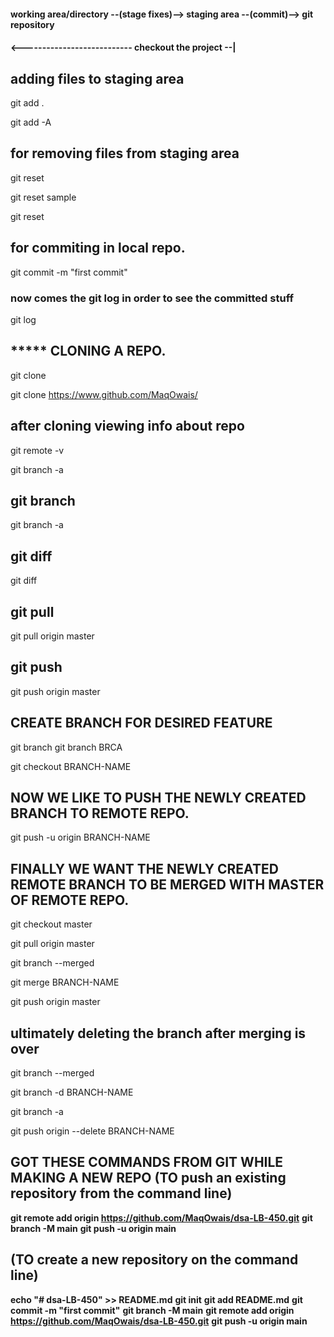 
#### working area/directory --(stage fixes)--> staging area --(commit)--> git repository
####                     <---------------------------  checkout the project --|


## adding files to staging area
git add .
<!-- OR -->
git add -A


## for removing files from staging area
git reset <file name>
<!-- eg.  -->
git reset sample
<!-- to remove all files away from git staging area -->
git reset

## for commiting in local repo.
git commit -m "first commit"

### now comes the git log in order to see the committed stuff
git log


## ***** CLONING A REPO.

<!-- cloning means getting things from repo to local machine -->
git clone <url> <where to clone>
<!-- e.g. -->
git clone https://www.github.com/MaqOwais/<name of repo> <where to clone>


## after cloning viewing info about repo

<!-- this shows the location of the local machine project -->
git remote -v
<!-- this shows all the branches that are present both locally as well as remotely  -->
git branch -a


## git branch 

<!-- to get all the branches of project locally and remotely -->
git branch -a


## git diff

<!-- show the changes -->
git diff


## git pull

<!-- to pull the items present remotely as people may have added the stuff so to get sync.  -->
<!-- this is specially to make sure that everything is in sync.(i.e. no conflict b/w copies) -->

<!-- to make sure there are no conflicts and if the changes are made by another developer than that will be replicated to our local machine -->
git pull origin master


## git push

<!-- to finally push the commits we've made locally to remote repo. -->
<!-- origin here is the name of the repository and master is the branch that we like to push to -->
git push origin master


## CREATE BRANCH FOR DESIRED FEATURE

<!-- GIT BRANCH THEN BRANCH NAME (LET IT BE BRCA) -->
git branch <branch name>
git branch BRCA

<!-- TO SWITCH THE BRANCHES i.e.from present(BRCA) branch to BRACH-NAME -->
git checkout BRANCH-NAME


## NOW WE LIKE TO PUSH THE NEWLY CREATED BRANCH TO REMOTE REPO.

<!-- ORGIN IS THE NAME OF REMOTE BRANCH AND -U TELL THE GIT THAT WE WANT TO DIRECTLY MAKE LOCAL CREATED BRANCH TO REMOTE(THIS ALSO CREATES THE REMOTE BRANCH NAMED BRACH-NAME) -->
git push -u origin BRANCH-NAME


## FINALLY WE WANT THE NEWLY CREATED REMOTE BRANCH TO BE MERGED WITH MASTER OF REMOTE REPO.

<!-- here we are switching the branch to remote master -->
git checkout master

<!-- to make sure there are no conflicts and if the changes are made by another developer than that will be replicated to our local machine -->
git pull origin master

<!-- to see all the merged branches to the remote repo. and for 1st time BRANCH-NAME will not appear as it's not merged yet -->
git branch --merged

<!-- hence to merge BRANCH-NAME with master we use the below command -->
git merge BRANCH-NAME

<!-- finally we're merging this to master -->
git push origin master



## ultimately deleting the branch after merging is over

<!-- to see all the merged branches to the remote repo.  -->
<!-- since the BRANCH-NAME is already merged due to above commands here we can see the BRACH-NAME -->
<!-- just to verify -->
git branch --merged

<!-- deleting branch locally -->
git branch -d BRANCH-NAME
<!-- NOW THE BRANCH IS DELETED LOCALLY -->

<!-- to verify locally we run the command -->
git branch -a

<!-- FINALLY TO DELETE THE BRANCH REMOTELY -->
git push origin --delete BRANCH-NAME









## GOT THESE COMMANDS FROM GIT WHILE MAKING A NEW REPO (TO push an existing repository from the command line)
**git remote add origin https://github.com/MaqOwais/dsa-LB-450.git**
**git branch -M main**
**git push -u origin main**

## (TO create a new repository on the command line)

**echo "# dsa-LB-450" >> README.md**
**git init**
**git add README.md**
**git commit -m "first commit"**
**git branch -M main**
**git remote add origin https://github.com/MaqOwais/dsa-LB-450.git**
**git push -u origin main**

